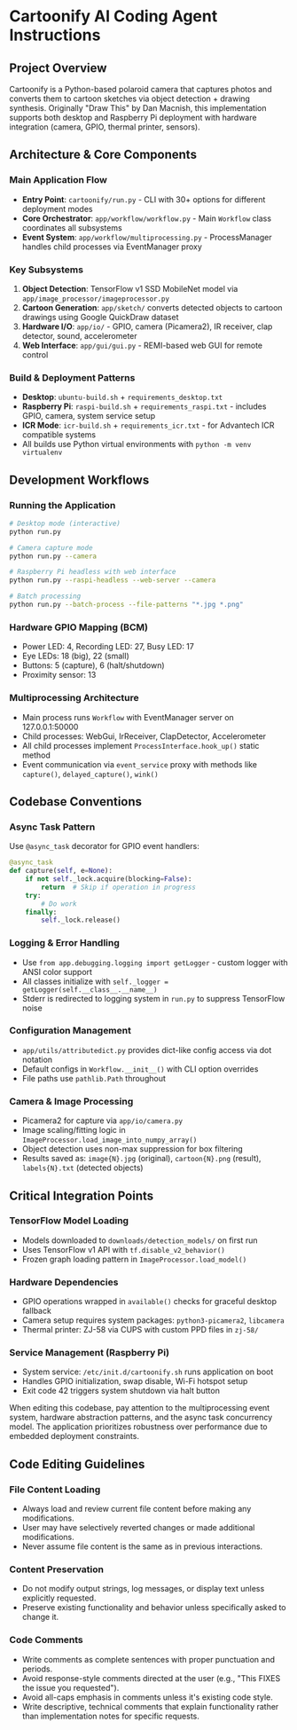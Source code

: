 # Cartoonify AI Coding Agent Instructions

## Project Overview
Cartoonify is a Python-based polaroid camera that captures photos and converts them to cartoon sketches via object detection + drawing synthesis. Originally "Draw This" by Dan Macnish, this implementation supports both desktop and Raspberry Pi deployment with hardware integration (camera, GPIO, thermal printer, sensors).

## Architecture & Core Components

### Main Application Flow
- **Entry Point**: `cartoonify/run.py` - CLI with 30+ options for different deployment modes
- **Core Orchestrator**: `app/workflow/workflow.py` - Main `Workflow` class coordinates all subsystems
- **Event System**: `app/workflow/multiprocessing.py` - ProcessManager handles child processes via EventManager proxy

### Key Subsystems
1. **Object Detection**: TensorFlow v1 SSD MobileNet model via `app/image_processor/imageprocessor.py`
2. **Cartoon Generation**: `app/sketch/` converts detected objects to cartoon drawings using Google QuickDraw dataset
3. **Hardware I/O**: `app/io/` - GPIO, camera (Picamera2), IR receiver, clap detector, sound, accelerometer
4. **Web Interface**: `app/gui/gui.py` - REMI-based web GUI for remote control

### Build & Deployment Patterns
- **Desktop**: `ubuntu-build.sh` + `requirements_desktop.txt` 
- **Raspberry Pi**: `raspi-build.sh` + `requirements_raspi.txt` - includes GPIO, camera, system service setup
- **ICR Mode**: `icr-build.sh` + `requirements_icr.txt` - for Advantech ICR compatible systems
- All builds use Python virtual environments with `python -m venv virtualenv`

## Development Workflows

### Running the Application
```bash
# Desktop mode (interactive)
python run.py

# Camera capture mode  
python run.py --camera

# Raspberry Pi headless with web interface
python run.py --raspi-headless --web-server --camera

# Batch processing
python run.py --batch-process --file-patterns "*.jpg *.png"
```

### Hardware GPIO Mapping (BCM)
- Power LED: 4, Recording LED: 27, Busy LED: 17
- Eye LEDs: 18 (big), 22 (small) 
- Buttons: 5 (capture), 6 (halt/shutdown)
- Proximity sensor: 13

### Multiprocessing Architecture
- Main process runs `Workflow` with EventManager server on 127.0.0.1:50000
- Child processes: WebGui, IrReceiver, ClapDetector, Accelerometer 
- All child processes implement `ProcessInterface.hook_up()` static method
- Event communication via `event_service` proxy with methods like `capture()`, `delayed_capture()`, `wink()`

## Codebase Conventions

### Async Task Pattern
Use `@async_task` decorator for GPIO event handlers:
```python
@async_task
def capture(self, e=None):
    if not self._lock.acquire(blocking=False):
        return  # Skip if operation in progress
    try:
        # Do work
    finally:
        self._lock.release()
```

### Logging & Error Handling
- Use `from app.debugging.logging import getLogger` - custom logger with ANSI color support
- All classes initialize with `self._logger = getLogger(self.__class__.__name__)`
- Stderr is redirected to logging system in `run.py` to suppress TensorFlow noise

### Configuration Management
- `app/utils/attributedict.py` provides dict-like config access via dot notation
- Default configs in `Workflow.__init__()` with CLI option overrides
- File paths use `pathlib.Path` throughout

### Camera & Image Processing
- Picamera2 for capture via `app/io/camera.py` 
- Image scaling/fitting logic in `ImageProcessor.load_image_into_numpy_array()`
- Object detection uses non-max suppression for box filtering
- Results saved as: `image{N}.jpg` (original), `cartoon{N}.png` (result), `labels{N}.txt` (detected objects)

## Critical Integration Points

### TensorFlow Model Loading
- Models downloaded to `downloads/detection_models/` on first run
- Uses TensorFlow v1 API with `tf.disable_v2_behavior()`
- Frozen graph loading pattern in `ImageProcessor.load_model()`

### Hardware Dependencies  
- GPIO operations wrapped in `available()` checks for graceful desktop fallback
- Camera setup requires system packages: `python3-picamera2`, `libcamera`
- Thermal printer: ZJ-58 via CUPS with custom PPD files in `zj-58/`

### Service Management (Raspberry Pi)
- System service: `/etc/init.d/cartoonify.sh` runs application on boot
- Handles GPIO initialization, swap disable, Wi-Fi hotspot setup
- Exit code 42 triggers system shutdown via halt button

When editing this codebase, pay attention to the multiprocessing event system, hardware abstraction patterns, and the async task concurrency model. The application prioritizes robustness over performance due to embedded deployment constraints.

## Code Editing Guidelines

### File Content Loading
- Always load and review current file content before making any modifications.
- User may have selectively reverted changes or made additional modifications.
- Never assume file content is the same as in previous interactions.

### Content Preservation
- Do not modify output strings, log messages, or display text unless explicitly requested.
- Preserve existing functionality and behavior unless specifically asked to change it.

### Code Comments
- Write comments as complete sentences with proper punctuation and periods.
- Avoid response-style comments directed at the user (e.g., "This FIXES the issue you requested").
- Avoid all-caps emphasis in comments unless it's existing code style.
- Write descriptive, technical comments that explain functionality rather than implementation notes for specific requests.
